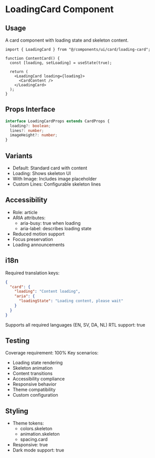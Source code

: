 
# LoadingCard Component

## Usage
A card component with loading state and skeleton content.

```tsx
import { LoadingCard } from "@/components/ui/card/loading-card";

function ContentCard() {
  const [loading, setLoading] = useState(true);
  
  return (
    <LoadingCard loading={loading}>
      <CardContent />
    </LoadingCard>
  );
}
```

## Props Interface
```typescript
interface LoadingCardProps extends CardProps {
  loading?: boolean;
  lines?: number;
  imageHeight?: number;
}
```

## Variants
- Default: Standard card with content
- Loading: Shows skeleton UI
- With Image: Includes image placeholder
- Custom Lines: Configurable skeleton lines

## Accessibility
- Role: article
- ARIA attributes:
  - aria-busy: true when loading
  - aria-label: describes loading state
- Reduced motion support
- Focus preservation
- Loading announcements

## i18n
Required translation keys:
```json
{
  "card": {
    "loading": "Content loading",
    "aria": {
      "loadingState": "Loading content, please wait"
    }
  }
}
```
Supports all required languages (EN, SV, DA, NL)
RTL support: true

## Testing
Coverage requirement: 100%
Key scenarios:
- Loading state rendering
- Skeleton animation
- Content transitions
- Accessibility compliance
- Responsive behavior
- Theme compatibility
- Custom configuration

## Styling
- Theme tokens:
  - colors.skeleton
  - animation.skeleton
  - spacing.card
- Responsive: true
- Dark mode support: true
